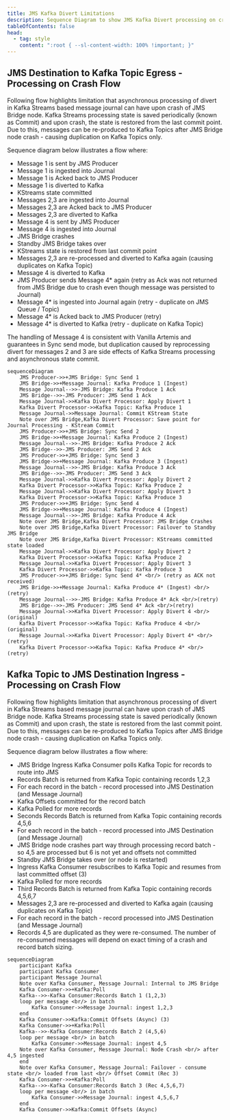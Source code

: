 ```yaml
---
title: JMS Kafka Divert Limitations
description: Sequence Diagram to show JMS Kafka Divert processing on crash
tableOfContents: false
head:
  - tag: style
    content: ":root { --sl-content-width: 100% !important; }"
---
```


## JMS Destination to Kafka Topic Egress - Processing on Crash Flow

Following flow highlights limitation that asynchronous processing of divert in Kafka Streams based message journal can have upon crash of JMS Bridge node.
Kafka Streams processing state is saved periodically (known as Commit) and upon crash, the state is restored from the last commit point. Due to this, messages can be re-produced to Kafka Topics after JMS Bridge node crash - causing duplication on Kafka Topics only.

Sequence diagram below illustrates a flow where:
- Message 1 is sent by JMS Producer
- Message 1 is ingested into Journal
- Message 1 is Acked back to JMS Producer
- Message 1 is diverted to Kafka
- KStreams state committed
- Messages 2,3 are ingested into Journal
- Messages 2,3 are Acked back to JMS Producer
- Messages 2,3 are diverted to Kafka
- Message 4 is sent by JMS Producer
- Message 4 is ingested into Journal
- JMS Bridge crashes
- Standby JMS Bridge takes over
- KStreams state is restored from last commit point 
- Messages 2,3 are re-processed and diverted to Kafka again (causing duplicates on Kafka Topic)
- Message 4 is diverted to Kafka
- JMS Producer sends Message 4* again (retry as Ack was not returned from JMS Bridge due to crash even though message was persisted to Journal)
- Message 4* is ingested into Journal again (retry - duplicate on JMS Queue / Topic)
- Message 4* is Acked back to JMS Producer (retry)
- Message 4* is diverted to Kafka (retry - duplicate on Kafka Topic)

The handling of Message 4 is consistent with Vanilla Artemis and guarantees in Sync send mode, but duplication caused by reprocessing divert for messages 2 and 3 are side effects of Kafka Streams processing and asynchronous state commit.

```mermaid
sequenceDiagram
    JMS Producer->>+JMS Bridge: Sync Send 1
    JMS Bridge->>+Message Journal: Kafka Produce 1 (Ingest)
    Message Journal-->>-JMS Bridge: Kafka Produce 1 Ack
    JMS Bridge-->>-JMS Producer: JMS Send 1 Ack
    Message Journal->>Kafka Divert Processor: Apply Divert 1
    Kafka Divert Processor->>Kafka Topic: Kafka Produce 1
    Message Journal->>Message Journal: Commit KStream State
    Note over JMS Bridge,Kafka Divert Processor: Save point for Journal Processing - KStream Commit
    JMS Producer->>+JMS Bridge: Sync Send 2
    JMS Bridge->>+Message Journal: Kafka Produce 2 (Ingest) 
    Message Journal-->>-JMS Bridge: Kafka Produce 2 Ack
    JMS Bridge-->>-JMS Producer: JMS Send 2 Ack
    JMS Producer->>+JMS Bridge: Sync Send 3
    JMS Bridge->>+Message Journal: Kafka Produce 3 (Ingest)
    Message Journal-->>-JMS Bridge: Kafka Produce 3 Ack
    JMS Bridge-->>-JMS Producer: JMS Send 3 Ack
    Message Journal->>Kafka Divert Processor: Apply Divert 2
    Kafka Divert Processor->>Kafka Topic: Kafka Produce 2
    Message Journal->>Kafka Divert Processor: Apply Divert 3
    Kafka Divert Processor->>Kafka Topic: Kafka Produce 3
    JMS Producer->>+JMS Bridge: Sync Send 4
    JMS Bridge->>+Message Journal: Kafka Produce 4 (Ingest)
    Message Journal-->>-JMS Bridge: Kafka Produce 4 Ack
    Note over JMS Bridge,Kafka Divert Processor: JMS Bridge Crashes
    Note over JMS Bridge,Kafka Divert Processor: Failover to Standby JMS Bridge
    Note over JMS Bridge,Kafka Divert Processor: KStreams committed state loaded
    Message Journal->>Kafka Divert Processor: Apply Divert 2
    Kafka Divert Processor->>Kafka Topic: Kafka Produce 2
    Message Journal->>Kafka Divert Processor: Apply Divert 3
    Kafka Divert Processor->>Kafka Topic: Kafka Produce 3
    JMS Producer->>+JMS Bridge: Sync Send 4* <br/> (retry as ACK not received)
    JMS Bridge->>+Message Journal: Kafka Produce 4* (Ingest) <br/>(retry)
    Message Journal-->>-JMS Bridge: Kafka Produce 4* Ack <br/>(retry)
    JMS Bridge-->>-JMS Producer: JMS Send 4* Ack <br/>(retry)
    Message Journal->>Kafka Divert Processor: Apply Divert 4 <br/>(original)
    Kafka Divert Processor->>Kafka Topic: Kafka Produce 4 <br/>(original)
    Message Journal->>Kafka Divert Processor: Apply Divert 4* <br/>(retry)
    Kafka Divert Processor->>Kafka Topic: Kafka Produce 4* <br/>(retry)
```

## Kafka Topic to JMS Destination Ingress - Processing on Crash Flow

Following flow highlights limitation that asynchronous processing of divert in Kafka Streams based message journal can have upon crash of JMS Bridge node.
Kafka Streams processing state is saved periodically (known as Commit) and upon crash, the state is restored from the last commit point. Due to this, messages can be re-produced to Kafka Topics after JMS Bridge node crash - causing duplication on Kafka Topics only.

Sequence diagram below illustrates a flow where:
- JMS Bridge Ingress Kafka Consumer polls Kafka Topic for records to route into JMS
- Records Batch is returned from Kafka Topic containing records 1,2,3
- For each record in the batch - record processed into JMS Destination (and Message Journal)
- Kafka Offsets committed for the record batch
- Kafka Polled for more records
- Seconds Records Batch is returned from Kafka Topic containing records 4,5,6
- For each record in the batch - record processed into JMS Destination (and Message Journal)
- JMS Bridge node crashes part way through processing record batch - so 4,5 are processed but 6 is not yet and offsets not committed
- Standby JMS Bridge takes over (or node is restarted)
- Ingress Kafka Consumer resubscribes to Kafka Topic and resumes from last committed offset (3)
- Kafka Polled for more records
- Third Records Batch is returned from Kafka Topic containing records 4,5,6,7
- Messages 2,3 are re-processed and diverted to Kafka again (causing duplicates on Kafka Topic)
- For each record in the batch - record processed into JMS Destination (and Message Journal)
- Records 4,5 are duplicated as they were re-consumed.
The number of re-consumed messages will depend on exact timing of a crash and record batch sizing.
```mermaid
sequenceDiagram
    participant Kafka
    participant Kafka Consumer
    participant Message Journal
    Note over Kafka Consumer, Message Journal: Internal to JMS Bridge
    Kafka Consumer->>+Kafka:Poll
    Kafka-->>-Kafka Consumer:Records Batch 1 (1,2,3)
    loop per message <br/> in batch
        Kafka Consumer->>Message Journal: ingest 1,2,3
    end
    Kafka Consumer->>Kafka:Commit Offsets (Async) (3)
    Kafka Consumer->>+Kafka:Poll
    Kafka-->>-Kafka Consumer:Records Batch 2 (4,5,6)
    loop per message <br/> in batch
        Kafka Consumer->>Message Journal: ingest 4,5
    Note over Kafka Consumer, Message Journal: Node Crash <br/> after 4,5 ingested
    end
    Note over Kafka Consumer, Message Journal: Failover - consume state <br/> loaded from last <br/> Offset Commit (Rec 3)
    Kafka Consumer->>+Kafka:Poll
    Kafka-->>-Kafka Consumer:Records Batch 3 (Rec 4,5,6,7)
    loop per message <br/> in batch
        Kafka Consumer->>Message Journal: ingest 4,5,6,7
    end
    Kafka Consumer->>Kafka:Commit Offsets (Async)
```